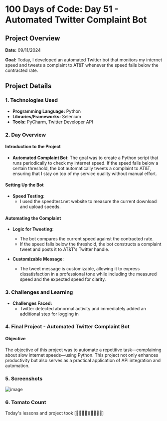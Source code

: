 # 100 Days of Code: Day 51 - Automated Twitter Complaint Bot

## Project Overview
**Date:** 09/11/2024

**Goal:** 
Today, I developed an automated Twitter bot that monitors my internet speed and tweets a complaint to AT&T whenever the speed falls below the contracted rate.

## Project Details
### 1. Technologies Used
- **Programming Language:** Python
- **Libraries/Frameworks:** Selenium
- **Tools:** PyCharm, Twitter Developer API

### 2. Day Overview 
#### Introduction to the Project
- **Automated Complaint Bot**: The goal was to create a Python script that runs periodically to check my internet speed. If the speed falls below a certain threshold, the bot automatically tweets a complaint to AT&T, ensuring that I stay on top of my service quality without manual effort.

#### Setting Up the Bot


- **Speed Testing**:
  - I used the speedtest.net website to measure the current download and upload speeds.


#### Automating the Complaint
- **Logic for Tweeting**:
  - The bot compares the current speed against the contracted rate.
  - If the speed falls below the threshold, the bot constructs a complaint tweet and posts it to AT&T's Twitter handle.

- **Customizable Message**:
  - The tweet message is customizable, allowing it to express dissatisfaction in a professional tone while including the measured speed and the expected speed for clarity.

### 3. Challenges and Learning
- **Challenges Faced:**
  - Twitter detected abnormal activity and immediately added an additional step for logging in

### 4. Final Project - Automated Twitter Complaint Bot



#### Objective
The objective of this project was to automate a repetitive task—complaining about slow internet speeds—using Python. This project not only enhances productivity but also serves as a practical application of API integration and automation.

### 5. Screenshots 

![image](https://github.com/user-attachments/assets/5fcade04-e408-47d4-935f-62c23c8022e1)


### 6. Tomato Count

Today's lessons and project took [🍅🍅🍅🍅][🍅🍅🍅🍅]
